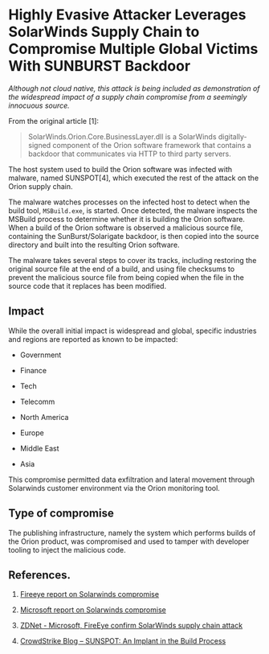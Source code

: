 # Highly Evasive Attacker Leverages SolarWinds Supply Chain to Compromise Multiple Global Victims With SUNBURST Backdoor

*Although not cloud native, this attack is being included as demonstration of
the widespread impact of a supply chain compromise from a seemingly innocuous
source.*

From the original article [1]:

> SolarWinds.Orion.Core.BusinessLayer.dll is a SolarWinds digitally-signed
> component of the Orion software framework that contains a backdoor that
> communicates via HTTP to third party servers.

The host system used to build the Orion software was infected with malware,
named SUNSPOT[4], which executed the rest of the attack on the Orion supply
chain.

The malware watches processes on the infected host to detect when the build
tool, `MSBuild.exe`, is started. Once detected, the malware inspects the
MSBuild process to determine whether it is building the Orion software.
When a build of the Orion software is observed a malicious source file,
containing the SunBurst/Solarigate backdoor, is then copied into the source
directory and built into the resulting Orion software.

The malware takes several steps to cover its tracks, including restoring the
original source file at the end of a build, and using file checksums to prevent
the malicious source file from being copied when the file in the source code
that it replaces has been modified.

## Impact

While the overall initial impact is widespread and global, specific industries
and regions are reported as known to be impacted:
* Government
* Finance
* Tech
* Telecomm

* North America
* Europe
* Middle East
* Asia

This compromise permitted data exfiltration and lateral movement through
Solarwinds customer environment via the Orion monitoring tool.

## Type of compromise

The publishing infrastructure, namely the system which performs builds of the
Orion product, was compromised and used to tamper with developer tooling to
inject the malicious code.

## References.

1. [Fireeye report on Solarwinds compromise](https://www.fireeye.com/blog/threat-research/2020/12/evasive-attacker-leverages-solarwinds-supply-chain-compromises-with-sunburst-backdoor.html)

2. [Microsoft report on Solarwinds compromise](https://msrc-blog.microsoft.com/2020/12/13/customer-guidance-on-recent-nation-state-cyber-attacks/)

3. [ZDNet - Microsoft, FireEye confirm SolarWinds supply chain attack](https://www.zdnet.com/article/microsoft-fireeye-confirm-solarwinds-supply-chain-attack/)

4. [CrowdStrike Blog – SUNSPOT: An Implant in the Build Process](https://www.crowdstrike.com/blog/sunspot-malware-technical-analysis/)

